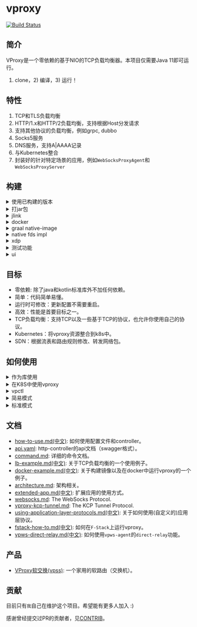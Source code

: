 # vproxy

[![Build Status](https://github.com/wkgcass/vproxy/actions/workflows/ci.yaml/badge.svg?branch=dev)](https://github.com/wkgcass/vproxy/actions/workflows/ci.yaml)

## 简介

VProxy是一个零依赖的基于NIO的TCP负载均衡器。本项目仅需要Java 11即可运行。

1) clone，2) 编译，3) 运行！

## 特性

1. TCP和TLS负载均衡
2. HTTP/1.x和HTTP/2负载均衡，支持根据Host分发请求
3. 支持其他协议的负载均衡，例如grpc, dubbo
4. Socks5服务
5. DNS服务，支持A|AAAA记录
6. 与Kubernetes整合
7. 封装好的针对特定场景的应用，例如`WebSocksProxyAgent`和`WebSocksProxyServer`

## 构建

<details><summary>使用已构建的版本</summary>

<br>

查看 [release page](https://github.com/wkgcass/vproxy/releases).

#### For linux

使用release页面中最新的`vproxy-linux`二进制文件。

或者

使用`jlink`打包的运行时文件：点[这里](https://github.com/wkgcass/vproxy/releases/download/1.0.0-BETA-12/vproxy-runtime-linux.tar.gz)下载。

#### For macos

使用release页面中最新的`vproxy-macos`二进制文件。

#### For windows

Java运行时可以从[这里](https://adoptium.net/releases.html?variant=openjdk17&jvmVariant=hotspot)下载。

#### For musl

使用`jlink`打包的运行时文件：点[这里](https://github.com/wkgcass/vproxy/releases/download/1.0.0-BETA-12/vproxy-runtime-musl.tar.gz)下载。

</details>

<details><summary>打jar包</summary>

<br>

```
./gradlew clean jar
java -jar build/libs/vproxy.jar -Deploy=HelloWorld
```

</details>

<details><summary>jlink</summary>

<br>

```
make jlink
./build/image/bin/vproxy -Deploy=HelloWorld
```

</details>

<details><summary>docker</summary>

<br>

```
# make docker
docker run -it --rm vproxyio/vproxy -Deploy=HelloWorld
```

</details>

<details><summary>graal native-image</summary>

<br>

```
make image
./vproxy -Deploy=HelloWorld
```

</details>

<details><summary>native fds impl</summary>

<br>

仅支持macos(bsd)/linux。另外在编译前，你还需要配置`JAVA_HOME`环境变量。

```
make vfdposix
java -Dvfd=posix -Djava.library.path=./base/src/main/c -jar build/libs/vproxy.jar -Deploy=HelloWorld
```

如果要使用`F-Stack`版本，可以按照这个文档的步骤执行：[fstack-how-to.md](https://github.com/wkgcass/vproxy/blob/master/doc_zh/fstack-how-to.md)。

此外，Windows有一个特别版本用于支持Tap设备：`-Dvfd=windows`，但是普通fd和事件循环依旧是jdk selector channel.

```
make vfdwindows
java -Dvfd=windows -Djava.library.path=./base/src/main/c -jar build/libs/vproxy.jar -Deploy=HelloWorld
```

Windows TAP依赖OpenVPN TAP Driver。MacOS TAP依赖tuntaposx。

MacOS TUN、Linux TAP和TUN均无特殊依赖。

</details>

<details><summary>xdp</summary>

<br>

推荐使用5.10（或者至少5.14）内核来启用switch模块的xdp支持。  
如果使用比较低的版本，则无法在不同xdp网口之间共享umem。

要编译xdp，你需要这些软件包：`apt-get install -y linux-headers-$(uname -r) build-essential libelf-dev clang llvm`，然后执行：

```
make vpxdp
```

在非Linux平台下，可在容器中编译：

```
make vpxdp-linux
```

</details>

<details><summary>测试功能</summary>

<br>

执行测试用例:

```
./gradlew runTest
```

在docker中执行测试用例：

```
make dockertest
```

测试vswitch, docker network plugin, vpctl, k8s controller:

```shell
# 需要事先安装virtualbox

cd ./misc/auto-setup/
./auto-setup.sh
./auto-verify.sh
```

</details>

<details><summary>ui</summary>

<br>

vproxy提供了一些ui工具

```shell
./gradlew ui:jar
java -cp ./ui/build/libs/vproxy-ui.jar $mainClassName
```

目前可用的ui工具:

1. `io.vproxy.ui.calculator.CalculatorMain`: IPv4网段计算器

</details>

## 目标

* 零依赖: 除了java和kotlin标准库外不加任何依赖。
* 简单：代码简单易懂。
* 运行时可修改：更新配置不需要重启。
* 高效：性能是首要目标之一。
* TCP负载均衡：支持TCP以及一些基于TCP的协议，也允许你使用自己的协议。
* Kubernetes：将vproxy资源整合到k8s中。
* SDN：根据流表和路由规则修改、转发网络包。

## 如何使用

<details><summary>作为库使用</summary>

<br>

**gradle**

```
implementation group: 'io.vproxy', name: 'vproxy-all', version: '1.0.0-BETA-12'
```

**maven**

```
<dependency>
    <groupId>io.vproxy</groupId>
    <artifactId>vproxy-all</artifactId>
    <version>1.0.0-BETA-12</version>
</dependency>
```

**module-info.java**

```
requires io.vproxy.all;
```

</details>

<details><summary>在K8S中使用vproxy</summary>

<br>

添加crd并启动vproxy和controller

```
kubectl apply -f https://github.com/vproxy-tools/vpctl/blob/master/misc/crd.yaml
kubectl apply -f https://github.com/vproxy-tools/vpctl/blob/master/misc/k8s-vproxy.yaml
```

启动示例应用

```
kubectl apply -f https://github.com/vproxy-tools/vpctl/blob/master/misc/cr-example.yaml
```

详细信息可见[这里](https://github.com/vproxy-tools/vpctl/blob/master/README.md)

</details>

<details><summary>vpctl</summary>

<br>

我们提供一个命令行客户端应用，来帮助你操作vproxy实例。你可以参考[vpctl的仓库](https://github.com/vproxy-tools/vpctl)以获取更多信息。

该工具经过完整的测试，并且非常简单易用。该工具的仓库里提供了一些例子供参考。

</details>

<details><summary>简易模式</summary>

<br>

你可以用一行命令启动一个简单的负载均衡:

```
java -Deploy=Simple -jar vproxy.jar \  
                bind {port} \
                backend {host1:port1,host2:port2} \
                [ssl {path of cert1,cert2} {path of key}] \
                [protocol {...}] \
```

可以输入`help`检查参数列表。

</details>

<details><summary>标准模式</summary>

<br>

使用`help`查看启动参数。

在启动vproxy后，你可以输入`System:`来运行系统指令，你可以创建`http-controller`和`resp-controller`。后续则可以使用`curl`或者`redis-cli`来操作该vproxy实例。当然你也可以直接通过标准输入(stdin)来操作vproxy实例。

查看[command.md](https://github.com/wkgcass/vproxy/blob/master/doc/command.md)和[api文档](https://github.com/wkgcass/vproxy/blob/master/doc/api.yaml)以获取更多信息。

</details>

## 文档

* [how-to-use.md(中文)](https://github.com/wkgcass/vproxy/blob/master/doc_zh/how-to-use.md): 如何使用配置文件和controller。
* [api.yaml](https://github.com/wkgcass/vproxy/blob/dev/doc/api.yaml): http-controller的api文档（swagger格式）。
* [command.md](https://github.com/wkgcass/vproxy/blob/master/doc/command.md): 详细的命令文档。
* [lb-example.md(中文)](https://github.com/wkgcass/vproxy/blob/master/doc_zh/lb-example.md): 关于TCP负载均衡的一个使用例子。
* [docker-example.md(中文)](https://github.com/wkgcass/vproxy/blob/master/doc_zh/docker-example.md): 关于构建镜像以及在docker中运行vproxy的一个例子。
* [architecture.md](https://github.com/wkgcass/vproxy/blob/master/doc/architecture.md): 架构相关。
* [extended-app.md(中文)](https://github.com/wkgcass/vproxy/blob/master/doc_zh/extended-app.md): 扩展应用的使用方式。
* [websocks.md](https://github.com/wkgcass/vproxy/blob/master/doc/websocks.md): The WebSocks Protocol.
* [vproxy-kcp-tunnel.md](https://github.com/wkgcass/vproxy/blob/master/doc/vproxy-kcp-tunnel.md): The KCP Tunnel Protocol.
* [using-application-layer-protocols.md(中文)](https://github.com/wkgcass/vproxy/blob/master/doc_zh/using-application-layer-protocols.md): 关于如何使用(自定义的)应用层协议。
* [fstack-how-to.md(中文)](https://github.com/wkgcass/vproxy/blob/master/doc_zh/fstack-how-to.md): 如何在`F-Stack`上运行vproxy。
* [vpws-direct-relay.md(中文)](https://github.com/wkgcass/vproxy/blob/master/doc_zh/vpws-direct-relay.md): 如何使用`vpws-agent`的`direct-relay`功能。

## 产品

* [VProxy软交换(vpss)](https://github.com/vproxy-tools/vpss): 一个家用的软路由（交换机）。

## 贡献

目前只有`我`自己在维护这个项目。希望能有更多人加入 :)

感谢曾经提交过PR的贡献者，见[CONTRIB](https://github.com/wkgcass/vproxy/blob/master/CONTRIB.md)。
